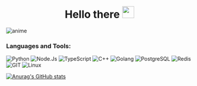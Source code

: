 <h1 align="center">Hello there
<img src="https://github.com/blackcater/blackcater/raw/main/images/Hi.gif" height="32"/></h1>

![anime](https://count.getloli.com/get/@dinozzzzzawrik?theme=moebooru)

### Languages and Tools:
![Python](https://img.shields.io/badge/-Python3.10-9cf)
![Node.Js](https://img.shields.io/badge/-NodeJs-9cf)
![TypeScript](https://img.shields.io/badge/-TypeScript-9cf)
![C++](https://img.shields.io/badge/-C++-9cf)
![Golang](https://img.shields.io/badge/-Golang-9cf)
![PostgreSQL](https://img.shields.io/badge/-PostgreSQL-9cf)
![Redis](https://img.shields.io/badge/-Redis-9cf)
![GIT](https://img.shields.io/badge/-GIT-9cf)
![Linux](https://img.shields.io/badge/-Linux-9cf)

[![Anurag's GitHub stats](https://github-readme-stats.vercel.app/api?username=dinozzzzzawrik)](https://github.com/anuraghazra/github-readme-stats)
